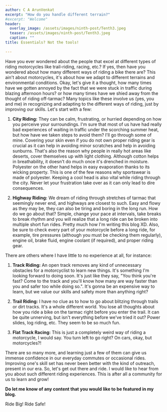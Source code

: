 ```yaml
---
author: C A ArunVenkat
excerpt: "How do you handle different terrain?"
#excerpt: "Welcome"
header:
  overlay_image: /assets/images/ninth-post/Tenth3.jpeg
  teaser: /assets/images/ninth-post/Tenth3.jpeg
  caption: ""
title: Essentials? Not the tools!
      
---
```


Have you ever wondered about the people that excel at different types of riding motorcycles like trail-riding, racing, etc.? If yes, then have you wondered about how many different ways of riding a bike there are? 
This ain't about motorcycles, it's about how we adapt to different terrains and environmental conditions. Okay, let's give it a thought, how many times have we gotten annoyed by the fact that we were stuck in traffic during blazing afternoon hours? or how many times have we shied away from the thought of riding off-tarmac?
Many topics like these involve us (yes, you and me) in recognizing and adapting to the different ways of riding, just by improving our skills.
Let's start with a few:

1. **City Riding:** They can be calm, frustrating, or hurried depending on how you perceive your surroundings. I'm sure that most of us have had really bad experiences of waiting in traffic under the scorching summer heat, but how have we taken steps to avoid them? I'll go through some of mine. Covering your skin even if you do not own proper riding gear is crucial as it can help in avoiding minor scratches and help in avoiding sunburns. That's also the reason why people in really hot areas like deserts, cover themselves up with light clothing. Although cotton helps in breathability, it doesn't do much once it's drenched in moisture. Polyester on the other hand helps in easy evaporation thanks to its wicking property. This is one of the few reasons why sportswear is made of polyester.
Keeping a cool head is also vital while riding through the city. Never let your frustration take over as it can only lead to dire consequences.

2. **Highway Riding:** We dream of riding through stretches of tarmac that seemingly never end, and highways are closest to such. Easy and flowy as they may be, they can also be tiring and boring in the long run. How do we go about that? Simple, change your pace at intervals, take breaks to break rhythm and you will realize that a long ride can be broken into multiple short fun rides. Pretty much how I'm writing this blog XD. Also, be sure to check every part of your motorcycle before a long ride, for example, tire pressures (although you must be checking them regularly), engine oil, brake fluid, engine coolant (if required), and proper riding gear. 

There are others where I have little to no experience at all, for instance:

1. **Track Riding:** An open track removes any kind of unnecessary obstacles for a motorcyclist to learn new things. It's something I'm looking forward to doing soon. It's just like they say, "You think you're fast? Come to the track and you'll know how many are way faster than you and safer too while doing so.". It's gonna be an expensive way to learn, but we value our skills and safety more than anything right?

2. **Trail Riding:** I have no clue as to how to go about blitzing through trails or dirt tracks. It's a whole different world. You lose all thoughts about how you ride a bike on the tarmac right before you enter the trail. It can be quite unnerving, but isn't everything before we've tried it out? Power slides, log riding, etc. They seem to be so much fun.

3. **Flat Track Racing:** This is just a completely weird way of riding a motorcycle, I would say. You turn left to go right? On cars, okay, but motorcycles?! 

There are so many more, and learning just a few of them can give us immense confidence in our everyday commutes or occasional rides. Improving one's skill set has never been better with the kind of outreach, present in our era. So, let's get out there and ride. I would like to hear from you about such different riding experiences. This is after all a community for us to learn and grow! 

**Do let me know of any content that you would like to be featured in my blog.**

Ride Big! Ride Safe!
